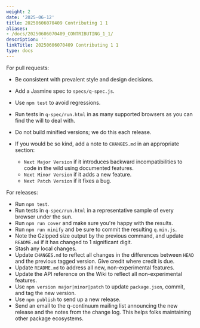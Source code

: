 ```yaml
---
weight: 2
date: '2025-06-12'
title: 20250606070409 Contributing 1 1
aliases:
- /docs/20250606070409_CONTRIBUTING_1_1/
description: ''
linkTitle: 20250606070409 Contributing 1 1
type: docs
---
```


For pull requests:

-   Be consistent with prevalent style and design decisions.
-   Add a Jasmine spec to `specs/q-spec.js`.
-   Use `npm test` to avoid regressions.
-   Run tests in `q-spec/run.html` in as many supported browsers as you
    can find the will to deal with.
-   Do not build minified versions; we do this each release.
-   If you would be so kind, add a note to `CHANGES.md` in an
    appropriate section:

    -   `Next Major Version` if it introduces backward incompatibilities
        to code in the wild using documented features.
    -   `Next Minor Version` if it adds a new feature.
    -   `Next Patch Version` if it fixes a bug.

For releases:

-   Run `npm test`.
-   Run tests in `q-spec/run.html` in a representative sample of every
    browser under the sun.
-   Run `npm run cover` and make sure you're happy with the results.
-   Run `npm run minify` and be sure to commit the resulting `q.min.js`.
-   Note the Gzipped size output by the previous command, and update
    `README.md` if it has changed to 1 significant digit.
-   Stash any local changes.
-   Update `CHANGES.md` to reflect all changes in the differences
    between `HEAD` and the previous tagged version.  Give credit where
    credit is due.
-   Update `README.md` to address all new, non-experimental features.
-   Update the API reference on the Wiki to reflect all non-experimental
    features.
-   Use `npm version major|minor|patch` to update `package.json`,
    commit, and tag the new version.
-   Use `npm publish` to send up a new release.
-   Send an email to the q-continuum mailing list announcing the new
    release and the notes from the change log.  This helps folks
    maintaining other package ecosystems.

